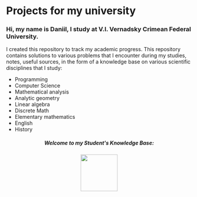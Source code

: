 # Projects for my university

### Hi, my name is Daniil, I study at V.I. Vernadsky Crimean Federal University.

I created this repository to track my academic progress. This repository contains solutions to various problems that I encounter during my studies, notes, useful sources, in the form of a knowledge base on various scientific disciplines that I study:
* Programming
* Computer Science
* Mathematical analysis
* Analytic geometry
* Linear algebra
* Discrete Math
* Elementary mathematics
* English
* History


<h5 align="center">Welcome to my Student's Knowledge Base:<h5>
<div align="center">
<a href="https://github.com/DaniilStestyuk/cfu/blob/main/Knowledge-Base.md"><img width="100" align="center" src="https://prmyazilim.com/images/PRM/knowledgebase.png"><a>
</div>
